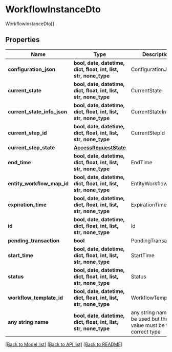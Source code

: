 # WorkflowInstanceDto

WorkflowInstanceDto[]

## Properties
Name | Type | Description | Notes
------------ | ------------- | ------------- | -------------
**configuration_json** | **bool, date, datetime, dict, float, int, list, str, none_type** | ConfigurationJson | [optional] 
**current_state** | **bool, date, datetime, dict, float, int, list, str, none_type** | CurrentState | [optional] 
**current_state_info_json** | **bool, date, datetime, dict, float, int, list, str, none_type** | CurrentStateInfoJson | [optional] 
**current_step_id** | **bool, date, datetime, dict, float, int, list, str, none_type** | CurrentStepId | [optional] 
**current_step_state** | [**AccessRequestState**](AccessRequestState.md) |  | [optional] 
**end_time** | **bool, date, datetime, dict, float, int, list, str, none_type** | EndTime | [optional] 
**entity_workflow_map_id** | **bool, date, datetime, dict, float, int, list, str, none_type** | EntityWorkflowMapId | [optional] 
**expiration_time** | **bool, date, datetime, dict, float, int, list, str, none_type** | ExpirationTime | [optional] 
**id** | **bool, date, datetime, dict, float, int, list, str, none_type** | Id | [optional] 
**pending_transaction** | **bool** | PendingTransaction | [optional] 
**start_time** | **bool, date, datetime, dict, float, int, list, str, none_type** | StartTime | [optional] 
**status** | **bool, date, datetime, dict, float, int, list, str, none_type** | Status | [optional] 
**workflow_template_id** | **bool, date, datetime, dict, float, int, list, str, none_type** | WorkflowTemplateId | [optional] 
**any string name** | **bool, date, datetime, dict, float, int, list, str, none_type** | any string name can be used but the value must be the correct type | [optional]

[[Back to Model list]](../README.md#documentation-for-models) [[Back to API list]](../README.md#documentation-for-api-endpoints) [[Back to README]](../README.md)


